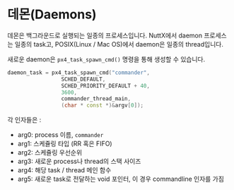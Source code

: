 # 데몬(Daemons)

데몬은 백그라운드로 실행되는 일종의 프로세스입니다. NuttX에서 daemon 프로세스는 일종의 task고, POSIX(Linux / Mac OS)에서 daemon은 일종의 thread입니다.

새로운 daemon은 `px4_task_spawn_cmd()` 명령을 통해 생성할 수 있습니다.

```C++
daemon_task = px4_task_spawn_cmd("commander",
			     SCHED_DEFAULT,
			     SCHED_PRIORITY_DEFAULT + 40,
			     3600,
			     commander_thread_main,
			     (char * const *)&argv[0]);
```

각 인자들은 :

  * arg0: process 이름, `commander`
  * arg1: 스케쥴링 타입 (RR 혹은 FIFO)
  * arg2: 스케쥴링 우선순위
  * arg3: 새로운 process나 thread의 스택 사이즈
  * arg4: 해당 task / thread 메인 함수
  * arg5: 새로운 task로 전달하는 void 포인터, 이 경우 commandline 인자를 가짐
